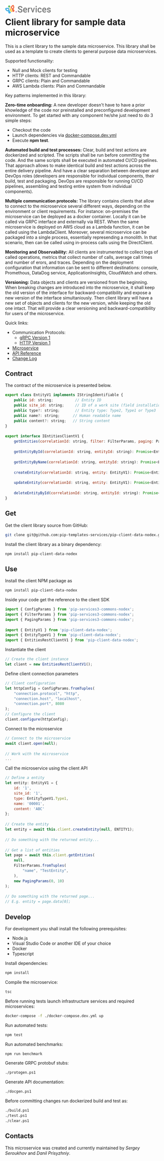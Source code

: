 # <img src="https://github.com/pip-services/pip-services/raw/master/design/Logo.png" alt="Pip.Services Logo" style="max-width:30%"> <br/> Client library for sample data microservice

This is a client library to the sample data microservice. This library shall be used
as a template to create clients to general purpose data microservices.

Supported functionality:
* Null and Mock clients for testing
* HTTP clients: REST and Commandable
* GRPC clients: Plain and Commandable
* AWS Lambda clients: Plain and Commandable

Key patterns implemented in this library:

**Zero-time onboarding:** A new developer doesn't have to have a prior khowledge of the code
nor preinstalled and preconfigured development environment.
To get started with any component he/she just need to do 3 simple steps:
+ Checkout the code
+ Launch dependencies via [docker-compose.dev.yml](docker/docker-compose.dev.yml)
+ Execute **npm test**. 

**Automated build and test processes:** Clear, build and test actions are dockerized and scripted.
The scripts shall be run before committing the code. And the same scripts shall be executed in automated
CI/CD pipelines. That approach allows to make identical build and test actions across the entire delivery
pipeline. And have a clear separation between developer and DevOps roles (developers are responsible
for individual components, their build, test and packaging. DevOps are responsible for running CI/CD pipelines, assembling and testing entire system from individual components).

**Multiple communication protocols:** The library contains clients that allow to connect to the microservice several different ways, depending on the environment or client requirements. For instance: on-premises the microservice can be deployed as a docker container. Locally it can be called via GRPC interface and externally via REST. When the same microservice is deployed on AWS cloud as a Lambda function, it can be called using the LambdaClient. Moreover, several microservice can be packaged into a single process, essentially represending a monolith. In that scenario, then can be called using in-process calls using the DirectClient.

**Monitoring and Observability:** All clients are instrumented to collect logs of called operations, metrics that collect number of calls, average call times and number of erors, and traces. Depending on the deployment configuration that information can be sent to different destinations: console, Promethous, DataDog service, ApplicationInsights, CloudWatch and others.

**Versioning:** Data objects and clients are versioned from the beginning. When breaking changes are introduced into the microservice, it shall keep the old version of the interface for backward-compatibility and expose a new version of the interface simultaniously. Then client library will have a new set of objects and clients for the new version, while keeping the old one intact. That will provide a clear versioning and backward-compatibility for users of the microservice.

<a name="links"></a> Quick links:

* Communication Protocols:
  - [gRPC Version 1](https://github.com/pip-templates-services/pip-service-data-nodex/src/protos/entities_v1.proto)
  - [HTTP Version 1](https://github.com/pip-templates-services/pip-service-data-nodex/src/swagger/entities_v1.yaml)
* [Microservice](https://github.com/pip-templates-services/pip-service-data-nodex)
* [API Reference](https://pip-templates-services.github.io/pip-client-data-nodex/globals.html)
* [Change Log](CHANGELOG.md)


## Contract

The contract of the microservice is presented below. 

```javascript
export class EntityV1 implements IStringIdentifiable {
    public id: string;          // Entity ID
    public site_id: string;     // ID of a work site (field installation)
    public type?: string;       // Entity type: Type2, Type1 or Type3
    public name?: string;      // Human readable name
    public content?: string;   // String content
}

export interface IEntitiesClientV1 {
    getEntities(correlationId: string, filter: FilterParams, paging: PagingParams): Promise<DataPage<EntityV1>>;

    getEntityById(correlationId: string, entityId: string): Promise<EntityV1>;

    getEntityByName(correlationId: string, entityId: string): Promise<EntityV1>;

    createEntity(correlationId: string, entity: EntityV1): Promise<EntityV1>;

    updateEntity(correlationId: string, entity: EntityV1): Promise<EntityV1>;

    deleteEntityById(correlationId: string, entityId: string): Promise<EntityV1>;
}

```

## Get

Get the client library source from GitHub:
```bash
git clone git@github.com:pip-templates-services/pip-client-data-nodex.git
```

Install the client library as a binary dependency:
```bash
npm install pip-client-data-nodex
```

## Use

Install the client NPM package as
```bash
npm install pip-client-data-nodex
```

Inside your code get the reference to the client SDK
```javascript
import { ConfigParams } from 'pip-services3-commons-nodex';
import { FilterParams } from 'pip-services3-commons-nodex';
import { PagingParams } from 'pip-services3-commons-nodex';

import { EntityV1 } from 'pip-client-data-nodex';
import { EntityTypeV1 } from 'pip-client-data-nodex';
import { EntitiesRestClientV1 } from 'pip-client-data-nodex';
```

Instantiate the client
```javascript
// Create the client instance
let client = new EntitiesRestClientV1();
```

Define client connection parameters
```javascript
// Client configuration
let httpConfig = ConfigParams.fromTuples(
	"connection.protocol", "http",
	"connection.host", "localhost",
	"connection.port", 8080
);
// Configure the client
client.configure(httpConfig);
```

Connect to the microservice
```javascript
// Connect to the microservice
await client.open(null);
    
// Work with the microservice
...
```

Call the microservice using the client API
```javascript
// Define a entity
let entity: EntityV1 = {
    id: '1',
    site_id: '1',
    type: EntityTypeV1.Type1,
    name: '00001',
    content: 'ABC'
};

// Create the entity
let entity = await this.client.createEntity(null, ENTITY1);

// Do something with the returned entity...

// Get a list of entities
let page = await this.client.getEntities(
    null,
    FilterParams.fromTuples(
        "name", "TestEntity",
    ),
    new PagingParams(0, 10)
);

// Do something with the returned page...
// E.g. entity = page.data[0];
```

## Develop

For development you shall install the following prerequisites:
* Node.js
* Visual Studio Code or another IDE of your choice
* Docker
* Typescript

Install dependencies:
```bash
npm install
```

Compile the microservice:
```bash
tsc
```

Before running tests launch infrastructure services and required microservices:
```bash
docker-compose -f ./docker-compose.dev.yml up
```

Run automated tests:
```bash
npm test
```

Run automated benchmarks:
```bash
npm run benchmark
```

Generate GRPC protobuf stubs:
```bash
./protogen.ps1
```

Generate API documentation:
```bash
./docgen.ps1
```

Before committing changes run dockerized build and test as:
```bash
./build.ps1
./test.ps1
./clear.ps1
```

## Contacts

This microservice was created and currently maintained by *Sergey Seroukhov* and *Danil Prisyzhniy*.
